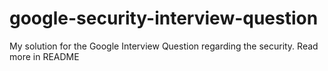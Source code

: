 # google-security-interview-question
My solution for the Google Interview Question regarding the security. Read more in README
